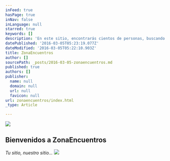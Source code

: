 ```yaml
---
inFeed: true
hasPage: true
inNav: false
inLanguage: null
starred: true
keywords: []
description: 'En este sitio, encontrarás cientos de personas, buscando su media naranja... Buscándote a ti!'
datePublished: '2016-03-05T05:23:19.077Z'
dateModified: '2016-03-05T05:22:10.903Z'
title: ZonaEncuentros
author: []
sourcePath: _posts/2016-03-05-zonaencuentros.md
published: true
authors: []
publisher:
  name: null
  domain: null
  url: null
  favicon: null
url: zonaencuentros/index.html
_type: Article

---
```

![](https://the-grid-user-content.s3-us-west-2.amazonaws.com/66243f80-a229-406d-95c4-8b26e36b7293.jpg)

## Bienvenidos a ZonaEncuentros

_Tu sitio, nuestro sitio..._
![](https://the-grid-user-content.s3-us-west-2.amazonaws.com/37747435-5d4f-473b-9035-9b1bae713de4.jpg)